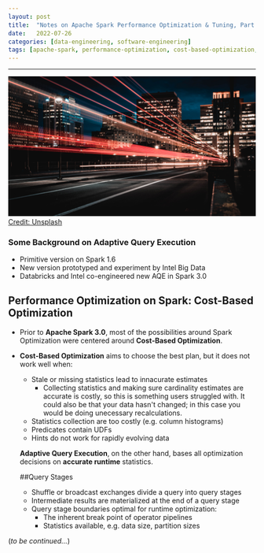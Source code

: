 ```yaml
---
layout:	post
title:	"Notes on Apache Spark Performance Optimization & Tuning, Part 1"
date:	2022-07-26
categories: [data-engineering, software-engineering]
tags: [apache-spark, performance-optimization, cost-based-optimization, adaptive-query-execution]
---
```






---

![](/img/marc-olivier-jodoin-NqOInJ-ttqM-unsplash.jpg)[Credit: Unsplash](https://unsplash.com/photos/YLSwjSy7stw)

  ### Some Background on Adaptive Query Execution

  * Primitive version on Spark 1.6
  * New version prototyped and experiment by Intel Big Data
  * Databricks and Intel co-engineered new AQE in Spark 3.0

  ## Performance Optimization on Spark: Cost-Based Optimization

  * Prior to **Apache Spark 3.0**, most of the possibilities around Spark Optimization were centered around  **Cost-Based Optimization**. 

  * **Cost-Based Optimization** aims to choose the best plan, but it does not work well when:
    * Stale or missing statistics lead to innacurate estimates
      * Collecting statistics and making sure cardinality estimates are accurate is costly, so this is something users struggled with. It could also be that your data hasn't changed; in this case you would be doing unecessary recalculations.
    * Statistics collection are too costly (e.g. column histograms)
    * Predicates contain UDFs
    * Hints do not work for rapidly evolving data

    

    **Adaptive Query Execution**, on the other hand, bases all optimization decisions on **accurate runtime** statistics.

    ##Query Stages

    * Shuffle or broadcast exchanges divide a query into query stages
    * Intermediate results are materialized at the end of a query stage
    * Query stage boundaries optimal for runtime optimization:
      * The inherent break point of operator pipelines
      * Statistics available, e.g. data size, partition sizes

  (*to be continued...*)





